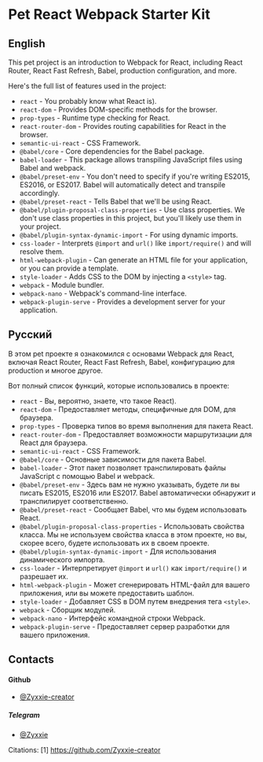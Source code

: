 # Pet React Webpack Starter Kit

## English

This pet project is an introduction to Webpack for React, including React Router, React Fast Refresh, Babel, production configuration, and more.

Here's the full list of features used in the project:

- `react` - You probably know what React is).
- `react-dom` - Provides DOM-specific methods for the browser.
- `prop-types` - Runtime type checking for React.
- `react-router-dom` - Provides routing capabilities for React in the browser.
- `semantic-ui-react` - CSS Framework.
- `@babel/core` - Core dependencies for the Babel package.
- `babel-loader` - This package allows transpiling JavaScript files using Babel and webpack.
- `@babel/preset-env` - You don't need to specify if you're writing ES2015, ES2016, or ES2017. Babel will automatically detect and transpile accordingly.
- `@babel/preset-react` - Tells Babel that we'll be using React.
- `@babel/plugin-proposal-class-properties` - Use class properties. We don't use class properties in this project, but you'll likely use them in your project.
- `@babel/plugin-syntax-dynamic-import` - For using dynamic imports.
- `css-loader` - Interprets `@import` and `url()` like `import/require()` and will resolve them.
- `html-webpack-plugin` - Can generate an HTML file for your application, or you can provide a template.
- `style-loader` - Adds CSS to the DOM by injecting a `<style>` tag.
- `webpack` - Module bundler.
- `webpack-nano` - Webpack's command-line interface.
- `webpack-plugin-serve` - Provides a development server for your application.

## Русский

В этом pet проекте я ознакомился с основами Webpack для React, включая React Router, React Fast Refresh, Babel, конфигурацию для production и многое другое.

Вот полный список функций, которые использовались в проекте:

- `react` - Вы, вероятно, знаете, что такое React).
- `react-dom` - Предоставляет методы, специфичные для DOM, для браузера.
- `prop-types` - Проверка типов во время выполнения для пакета React.
- `react-router-dom` - Предоставляет возможности маршрутизации для React для браузера.
- `semantic-ui-react` - CSS Framework.
- `@babel/core` - Основные зависимости для пакета Babel.
- `babel-loader` - Этот пакет позволяет транспилировать файлы JavaScript с помощью Babel и webpack.
- `@babel/preset-env` - Здесь вам не нужно указывать, будете ли вы писать ES2015, ES2016 или ES2017. Babel автоматически обнаружит и транспилирует соответственно.
- `@babel/preset-react` - Сообщает Babel, что мы будем использовать React.
- `@babel/plugin-proposal-class-properties` - Использовать свойства класса. Мы не используем свойства класса в этом проекте, но вы, скорее всего, будете использовать их в своем проекте.
- `@babel/plugin-syntax-dynamic-import` - Для использования динамического импорта.
- `css-loader` - Интерпретирует `@import` и `url()` как `import/require()` и разрешает их.
- `html-webpack-plugin` - Может сгенерировать HTML-файл для вашего приложения, или вы можете предоставить шаблон.
- `style-loader` - Добавляет CSS в DOM путем внедрения тега `<style>`.
- `webpack` - Сборщик модулей.
- `webpack-nano` - Интерфейс командной строки Webpack.
- `webpack-plugin-serve` - Предоставляет сервер разработки для вашего приложения.

## Contacts
#### **Github**
- [@Zyxxie-creator](https://github.com/Zyxxie-creator)
##### **Telegram**
-  [@Zyxxie](https://t.me/Zyxxie)


Citations:
[1] https://github.com/Zyxxie-creator
